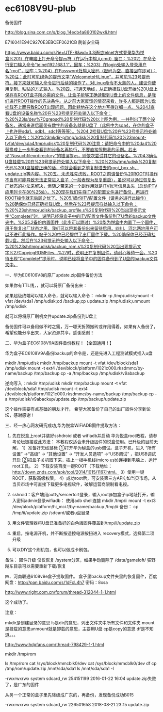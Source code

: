 # ec6108V9U-plub


备份固件  

http://blog.sina.com.cn/s/blog_14ecb4a860102wxli.html


E716041E94C9270E3EBCEF0621CB
刷新安全码


https://www.baidu.com/s?ie=UTF-8&wd=3.3通过telnet方式登录华为悦盒%201）在电脑上打开命令提示符（在运行中输入cmd）窗口；%202）在命令行窗口输入命令“telnet192.168.1.1”，回车；%203）在login处输入登录用户名“root”，回车；%204）在Password处输入密码（密码为空，直接回车即可）；%20注：此时可见绿色的提示文字“WelcometoHiLinux“，并可见%23号提示符。接下来就可输入命令进行后续的操作了。对Linux命令不太熟的人，建议你使用复制、粘贴的方式输入。%20四、打通天地线，从正确挂载U盘开始%20U盘上保存有ROOT盒子所必需的文件，让盒子能够正确读取到U盘上的文件信息，是我们进行ROOT操作的先决条件。从之前大家反馈的情况来看，许多人都是因为U盘挂载不上而导致ROOT出现问题，因此特地在这个地方写得详细一点。%204.1查看U盘的设备名称%20在%23号提示符处输入以下命令：%20%23ls/dev%7Cgrepsd%20复制代码%20以上图为例，一共列出了两个设备名，通常来说后面带有数字的设备名就是U盘了（此例中为sda4，在你的盒子上也许是sda1、sdb1、sdc1等等等）。%204.2挂载U盘%20在%23号提示符处输入以下命令：%20%23mkdir-p/tmp/udisk%20复制代码%20%23mount-tvfat/dev/sda4/tmp/udisk%20复制代码%20注意：请把命令中的%20da4%20替换成上一步所查看到的设备名再执行，不要直接照搬我的示例。若出现“Nosuchfileordirectory“的错误提示，则依次尝试其它的设备名。%204.3确认U盘挂载%20在%23号提示符处输入以下命令：%20%23ls/tmp/udisk%20复制代码%20U盘挂载正确的话，你就会看到之前复制进去的root_box.sh、update.zip等内容。%20五、未虑胜先虑败，ROOT之前请备份%20ROOT时操作不当有可能导致无法正常进入盒子（一般表现为反复重启），虽说可以通过恢复出厂状态的办法来解决，但随之带来的一个副作用就是ITV帐号信息丢失（启动IPTV应用时卡在80%25处）。%20现在我们先将ITV的配置文件进行备份，再进行ROOT操作就无后顾之忧了。%205.1备份ITV配置文件（请务必进行此操作）%20确保你已经正确挂载U盘，然后在%23号提示符处输入以下命令：%20%23sh/tmp/udisk/backup_profile.s%20复制代码%20当出现提示文字“Complete!”时，说明已经将盒子中的ITV配置文件备份到了U盘的backup文件夹中。%205.2备份内置固件（此步可以跳过）%20华为悦盒中内置了一个固件，用于恢复出厂状态之用。我们可以将其备份出来留待后用。四川、河北两地用户可以不进行此操作，帖子%20中已经提供了出厂固件下载。%20确保你已经正确挂载U盘，然后在%23号提示符处输入以下命令：%20%23sh/tmp/udisk/backup_rom.s%20复制代码%20当出现提示文字%27CopyingROMFiles...%27时，说明正在复制固件，请耐心等待一会。%20待出现“Complete!”提示时，说明已经将盒子中的固件备份到了U盘的backup文件夹中。


一、华为EC6106V8的原厂update.zip固件备份方法

如果你有TTL线，，就可以将原厂备份出来：

如果超级终端可以输入命令，就可以输入命令：
mkdir -p /tmp/udisk;mount -t vfat /dev/sda1 /tmp/udisk;cd /backup;cp update.zip /tmp/udisk;unmount /tmp/udisk

就可以将将原厂刷机文件update.zip备份到U盘上

备份固件可以备用做不时之需，万一哪天折腾搬砖或许用得着，如果有人备份了，希望也能分享出来，大家资源共享，感谢感谢！

二、华为盒子EC6108V9A固件备份教程！【全国通用！】

华为盒子EC6108V9A备份backup的命令是，还是先进入工程测试模式插入u盘

mkdir /tmp/udisk
mkdir /tmp/backup
mount -t vfat /dev/block/sda1 /tmp/udisk
mount -t ext4 /dev/block/platform/1021c000.rksdmmc/by-name/backup /tmp/backup
cp -a /tmp/backup /tmp/udisk/v9abackup

逆向写入：mkdir /tmp/udisk
mkdir /tmp/backup
mount -t vfat /dev/block/sda1 /tmp/udisk
mount -t ext4 /dev/block/platform/1021c000.rksdmmc/by-name/backup /tmp/backup
cp -a /tmp/udisk/v9abackup/update.zip /tmp/backup/update.zip

这个操作需要有点基础的朋友才行， 希望大家备份了自己的出厂固件分享到论坛，感谢感谢！

三、经一热心网友研究成功,华为悦盒WiFiADB固件提取方法：

1. 先在悦盒上root并装好sshdroid 或者 wifiadb并启动
华为悦盒root教程，请参考论坛链接或此方法： 
本教程仅适合未升级固件的悦盒使用。已升级的目前无解。
1）准备好无线鼠标
①打开华为秘盒的usb调试。盒子开机，进入 “所有设置” ->“高级” -> “其他设置” -> “开发人员选项” ->“USB调试” ，把USB调试开启
②把盒子关机取下来，插上一根手机线(micro usb)连接到电脑上，运行root工具。
2）下载安装百度一键ROOT（下载地址：http://down.znds.com/apk/tool/2014/1015/1167.html。
3）使用一键ROOT，获取高级权限。
4）成功root后，可安装第三方APK,如当贝市场，从当贝市场中可直接下载更多电视软件，破解运营商限制看电视。
  
2. sshroid：客户端用putty/sercertcrt登录，输入root@加盒子ip地址打开，输入密码admin登录wifiadb： 使用adb shell连接
mkdir /tmp/ii
mount -t ext3 /dev/block/platform/hi_mci.1/by-name/backup /tmp/ii
备份：
cp /tmp/ii/update.zip /sdcard/或者u盘目录
3. 用文件管理器将U盘已准备好的白色版固件覆盖到/tmp/ii/update.zip
4. 重启，按电源开机，并不断按遥控电源按扭进入 recovery模式，选择第二项升级
5. 可以DIY这个刷机包，也可以做成卡刷包。

备注： 固件升级 仅仅恢复 /system分区，如果手动删除了 /data/gameloft/ 狂野飚车目录可以需要重新下载/恢复

四、河南联通6108v9e盒子提取固件。
盒子里backup文件夹里的恢复固件，百度网盘：http://pan.baidu.com/s/1dFcL4h7 密码：8xsa


http://www.right.com.cn/forum/thread-312044-1-1.html





这个成功了。

注意：

mkdir是创建目录的意思
ls是dir的意思，列出文件夹中所有文件和文件夹
mount是挂载的意思unmount就是卸载的意思，主要用U盘
cp是copy的意思
df是不知道。。。

http://www.hdpfans.com/thread-798429-1-1.html


mkdir /tmp/rom
	
ls /tmp/rom
cat /sys/block/mmcblk0/dev
cat /sys/block/mmcblk0/dev
df
cp /tmp/rom/update.zip /mnt/sda/sda1
ls /mnt/sda/sda1 -l




-rwxrwxrwx system   sdcard_rw 254151199 2016-01-22 16:04 update.zip失败了，是广东的固件

从另一个正常的盒子里先降级成广东的，再备份，发现备份成功B015



-rwxrwxrwx system   sdcard_rw 226501658 2018-08-21 23:15 update.zip





























